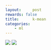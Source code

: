 ```yaml
---
layout:     post
rewards: false
title:      k-mean
categories:
    - ml
---
```


![](https://ws2.sinaimg.cn/large/006tNbRwgy1fvksd7tfhnj311a0a4gm8.jpg)
![](https://ws4.sinaimg.cn/large/006tNbRwgy1fvksdbnfxkj30ys0ea0ty.jpg)